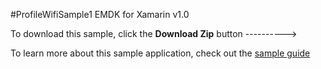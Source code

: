 #ProfileWifiSample1
EMDK for Xamarin v1.0


To download this sample, click the **Download Zip** button  ---------->

To learn more about this sample application, check out the [sample guide](http://emdk.github.io/xamarin-docs/edge/#guide-sample-profile-wifi)
